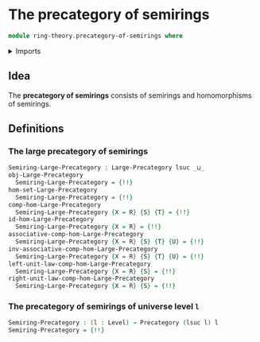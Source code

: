 # The precategory of semirings

```agda
module ring-theory.precategory-of-semirings where
```

<details><summary>Imports</summary>

```agda
open import category-theory.large-precategories
open import category-theory.precategories

open import foundation.identity-types
open import foundation.universe-levels

open import ring-theory.homomorphisms-semirings
open import ring-theory.semirings
```

</details>

## Idea

The **precategory of semirings** consists of semirings and homomorphisms of
semirings.

## Definitions

### The large precategory of semirings

```agda
Semiring-Large-Precategory : Large-Precategory lsuc _⊔_
obj-Large-Precategory
  Semiring-Large-Precategory = {!!}
hom-set-Large-Precategory
  Semiring-Large-Precategory = {!!}
comp-hom-Large-Precategory
  Semiring-Large-Precategory {X = R} {S} {T} = {!!}
id-hom-Large-Precategory
  Semiring-Large-Precategory {X = R} = {!!}
associative-comp-hom-Large-Precategory
  Semiring-Large-Precategory {X = R} {S} {T} {U} = {!!}
inv-associative-comp-hom-Large-Precategory
  Semiring-Large-Precategory {X = R} {S} {T} {U} = {!!}
left-unit-law-comp-hom-Large-Precategory
  Semiring-Large-Precategory {X = R} {S} = {!!}
right-unit-law-comp-hom-Large-Precategory
  Semiring-Large-Precategory {X = R} {S} = {!!}
```

### The precategory of semirings of universe level `l`

```agda
Semiring-Precategory : (l : Level) → Precategory (lsuc l) l
Semiring-Precategory = {!!}
```
